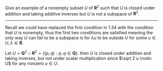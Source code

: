 Give an example of a nonempty subset $U$ of $\mathbf R^2$ such that $U$ is closed under addition and taking additive inverses but $U$ is not a subspace of $\mathbf R^2$.

---

Recall we could have replaced the first condition in 1.34 with the condition that $U$ is nonempty, thus the first two conditions are satisfied meaning the only way $U$ can fail to be a subspace is for $\lambda u$ to be outside $U$ for some $u\in U,\lambda \in \mathbf R$.

Let $U = \mathbf Q^2 \cap \mathbf R^2 = \{(p,q) : p,q \in \mathbf Q\}$. then $U$ is closed under addition and taking inverses, but not under scalar multiplication since $\sqrt 2 u \notin U$ for any nonzero $u \in U$.
